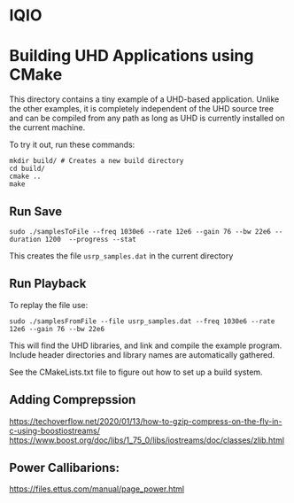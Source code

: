 # IQIO

Building UHD Applications using CMake
=====================================

This directory contains a tiny example of a UHD-based application.
Unlike the other examples, it is completely independent of the UHD
source tree and can be compiled from any path as long as UHD is
currently installed on the current machine.

To try it out, run these commands:
```
mkdir build/ # Creates a new build directory
cd build/
cmake ..
make
```

## Run Save
```
sudo ./samplesToFile --freq 1030e6 --rate 12e6 --gain 76 --bw 22e6 --duration 1200  --progress --stat
```
This creates the file `usrp_samples.dat` in the current directory


## Run Playback
To replay the file use:
```
sudo ./samplesFromFile --file usrp_samples.dat --freq 1030e6 --rate 12e6 --gain 76 --bw 22e6
```




This will find the UHD libraries, and link and compile the example
program. Include header directories and library names are automatically
gathered.

See the CMakeLists.txt file to figure out how to set up a build system.



## Adding Comprepssion
https://techoverflow.net/2020/01/13/how-to-gzip-compress-on-the-fly-in-c-using-boostiostreams/
https://www.boost.org/doc/libs/1_75_0/libs/iostreams/doc/classes/zlib.html

##  Power Callibarions:
https://files.ettus.com/manual/page_power.html
